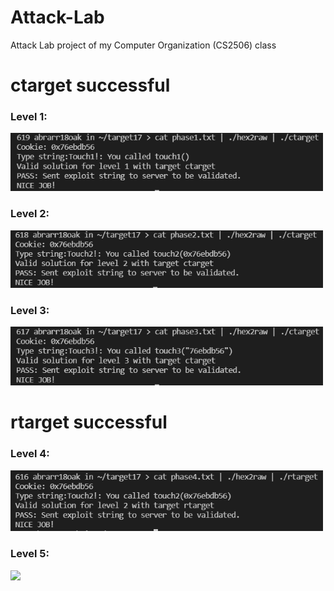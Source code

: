# Attack-Lab
Attack Lab project of my Computer Organization (CS2506) class

# ctarget successful

### Level 1: 

<img src="https://github.com/abrarr18/Attack-Lab/blob/main/target17/ctargetlevel1.PNG" width=500><br>

### Level 2: 

<img src="https://github.com/abrarr18/Attack-Lab/blob/main/target17/ctargetlevel2.PNG" width=500><br>

### Level 3: 

<img src="https://github.com/abrarr18/Attack-Lab/blob/main/target17/ctargetpic.PNG" width=500><br>

# rtarget successful

### Level 4: 

<img src="https://github.com/abrarr18/Attack-Lab/blob/main/target17/rtartgetpic.PNG" width=500><br>

### Level 5: 

<img src="https://github.com/abrarrhine/Attack-Lab/blob/main/target17/phase5.PNG" width=500><br>
